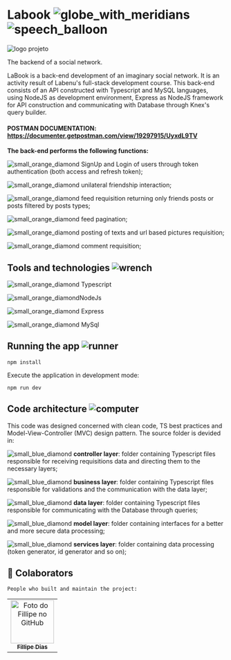 # Labook ![globe_with_meridians](https://github.githubassets.com/images/icons/emoji/unicode/1f310.png) ![speech_balloon](https://github.githubassets.com/images/icons/emoji/unicode/1f4ac.png)

![logo projeto](https://i.ibb.co/CWSWPbC/Screenshot-from-2022-04-24-17-37-22.png)



The backend of a social network.

LaBook is a back-end development of an imaginary social  network. It is an activity result of Labenu's full-stack development  course. This back-end consists of an API constructed with Typescript and MySQL  languages, using NodeJS as development environment, Express as NodeJS  framework for API construction and communicating with Database through  Knex's query builder.

#### POSTMAN DOCUMENTATION: https://documenter.getpostman.com/view/19297915/UyxdL9TV



**The back-end performs the following functions:**

![small_orange_diamond](https://github.githubassets.com/images/icons/emoji/unicode/1f538.png) SignUp and Login of users through token authentication (both access and refresh token);

![small_orange_diamond](https://github.githubassets.com/images/icons/emoji/unicode/1f538.png) unilateral friendship interaction;

![small_orange_diamond](https://github.githubassets.com/images/icons/emoji/unicode/1f538.png) feed requisition returning only friends posts or posts filtered by posts types;

![small_orange_diamond](https://github.githubassets.com/images/icons/emoji/unicode/1f538.png) feed pagination;

![small_orange_diamond](https://github.githubassets.com/images/icons/emoji/unicode/1f538.png) posting of texts and url based pictures requisition;

![small_orange_diamond](https://github.githubassets.com/images/icons/emoji/unicode/1f538.png) comment requisition;

## Tools and technologies ![wrench](https://github.githubassets.com/images/icons/emoji/unicode/1f527.png)

![small_orange_diamond](https://github.githubassets.com/images/icons/emoji/unicode/1f538.png) Typescript

![small_orange_diamond](https://github.githubassets.com/images/icons/emoji/unicode/1f538.png)NodeJs

![small_orange_diamond](https://github.githubassets.com/images/icons/emoji/unicode/1f538.png) Express

![small_orange_diamond](https://github.githubassets.com/images/icons/emoji/unicode/1f538.png) MySql

## Running the app ![runner](https://github.githubassets.com/images/icons/emoji/unicode/1f3c3.png)



```
npm install
```

Execute the application in development mode:

```
npm run dev 
```

## 

## Code architecture ![computer](https://github.githubassets.com/images/icons/emoji/unicode/1f4bb.png)

This code was designed concerned with clean code, TS best  practices and Model-View-Controller (MVC) design pattern. The source  folder is devided in:

![small_blue_diamond](https://github.githubassets.com/images/icons/emoji/unicode/1f539.png) **controller layer**: folder containing Typescript files responsible for receiving requisitions data and directing them to the necessary layers;

![small_blue_diamond](https://github.githubassets.com/images/icons/emoji/unicode/1f539.png) **business layer**: folder containing Typescript files responsible for validations and the communication with the data layer;

![small_blue_diamond](https://github.githubassets.com/images/icons/emoji/unicode/1f539.png) **data layer**: folder containing Typescript files responsible for communicating with the Database through queries;

![small_blue_diamond](https://github.githubassets.com/images/icons/emoji/unicode/1f539.png) **model layer**: folder containing interfaces for a better and more secure data processing;

![small_blue_diamond](https://github.githubassets.com/images/icons/emoji/unicode/1f539.png) **services layer**: folder containing data processing (token generator, id generator and so on);

## 🤝 Colaborators

```
People who built and maintain the project:
```

<table>
  <tr>
    <td align="center">
      <a href="https://github.com/FillipeCO">
        <img src="https://avatars.githubusercontent.com/u/87552890?v=4" width="100px;" alt="Foto do Fillipe no GitHub"/><br>
        <sub>
          <b>Fillipe Dias</b>
        </sub>
      </a>
    </td>
     </tr>
</table>
